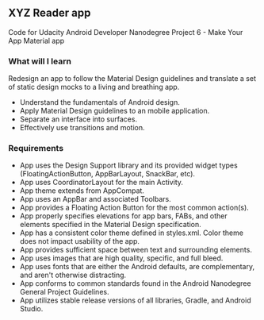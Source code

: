 ## XYZ Reader app

Code for Udacity Android Developer Nanodegree Project 6 - Make Your App Material app


### What will I learn
Redesign an app to follow the Material Design guidelines and translate a set of static design mocks to a living and breathing app.

* Understand the fundamentals of Android design.
* Apply Material Design guidelines to an mobile application.
* Separate an interface into surfaces.
* Effectively use transitions and motion.

### Requirements
* App uses the Design Support library and its provided widget types (FloatingActionButton, AppBarLayout, SnackBar, etc).
* App uses CoordinatorLayout for the main Activity.
* App theme extends from AppCompat.
* App uses an AppBar and associated Toolbars.
* App provides a Floating Action Button for the most common action(s).
* App properly specifies elevations for app bars, FABs, and other elements specified in the Material Design specification.
* App has a consistent color theme defined in styles.xml. Color theme does not impact usability of the app.
* App provides sufficient space between text and surrounding elements.
* App uses images that are high quality, specific, and full bleed.
* App uses fonts that are either the Android defaults, are complementary, and aren't otherwise distracting.
* App conforms to common standards found in the Android Nanodegree General Project Guidelines.
* App utilizes stable release versions of all libraries, Gradle, and Android Studio.


